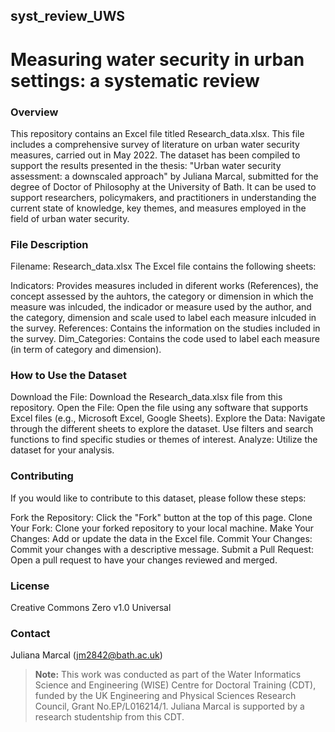 ## syst_review_UWS
# Measuring water security in urban settings: a systematic review

### Overview
This repository contains an Excel file titled Research_data.xlsx. This file includes a comprehensive survey of literature on urban water security measures, carried out in May 2022. 
The dataset has been compiled to support the results presented in the thesis: "Urban water security assessment: a downscaled approach" by Juliana Marcal, submitted for the degree of Doctor of Philosophy at the University of Bath. It can be used to support researchers, policymakers, and practitioners in understanding the current state of knowledge, key themes, and measures employed in the field of urban water security.

### File Description
Filename: Research_data.xlsx
The Excel file contains the following sheets:

Indicators: Provides measures included in diferent works (References), the concept assessed by the auhtors, the category or dimension in which the measure was inlcuded, the indicador or measure used by the author, and the category,  dimension and scale used to label each measure inlcuded in the survey. 
References: Contains the information on the studies included in the survey.
Dim_Categories: Contains the code used to label each measure (in term of category and dimension). 

### How to Use the Dataset
Download the File: Download the Research_data.xlsx file from this repository.
Open the File: Open the file using any software that supports Excel files (e.g., Microsoft Excel, Google Sheets).
Explore the Data: Navigate through the different sheets to explore the dataset. Use filters and search functions to find specific studies or themes of interest.
Analyze: Utilize the dataset for your analysis. 

### Contributing
If you would like to contribute to this dataset, please follow these steps:

Fork the Repository: Click the "Fork" button at the top of this page.
Clone Your Fork: Clone your forked repository to your local machine.
Make Your Changes: Add or update the data in the Excel file.
Commit Your Changes: Commit your changes with a descriptive message.
Submit a Pull Request: Open a pull request to have your changes reviewed and merged.

### License
Creative Commons Zero v1.0 Universal

### Contact
Juliana Marcal (jm2842@bath.ac.uk)

> **Note:** This work was conducted as part of the Water Informatics Science and Engineering (WISE) Centre for Doctoral Training (CDT), funded by the UK Engineering and Physical Sciences Research Council, Grant No.EP/L016214/1. Juliana Marcal is supported by a research studentship from this CDT. 
